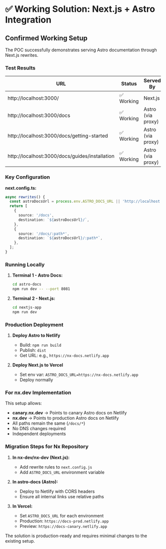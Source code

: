 # ✅ Working Solution: Next.js + Astro Integration

## Confirmed Working Setup

The POC successfully demonstrates serving Astro documentation through Next.js rewrites.

### Test Results

| URL | Status | Served By |
|-----|--------|-----------|
| http://localhost:3000/ | ✅ Working | Next.js |
| http://localhost:3000/docs | ✅ Working | Astro (via proxy) |
| http://localhost:3000/docs/getting-started | ✅ Working | Astro (via proxy) |
| http://localhost:3000/docs/guides/installation | ✅ Working | Astro (via proxy) |

### Key Configuration

**next.config.ts:**
```typescript
async rewrites() {
  const astroDocsUrl = process.env.ASTRO_DOCS_URL || 'http://localhost:8081';
  return [
    {
      source: '/docs',
      destination: `${astroDocsUrl}/`,
    },
    {
      source: '/docs/:path*',
      destination: `${astroDocsUrl}/:path*`,
    },
  ];
}
```

### Running Locally

1. **Terminal 1 - Astro Docs:**
   ```bash
   cd astro-docs
   npm run dev -- --port 8081
   ```

2. **Terminal 2 - Next.js:**
   ```bash
   cd nextjs-app
   npm run dev
   ```

### Production Deployment

1. **Deploy Astro to Netlify**
   - Build: `npm run build`
   - Publish: `dist`
   - Get URL: e.g., `https://nx-docs.netlify.app`

2. **Deploy Next.js to Vercel**
   - Set env var: `ASTRO_DOCS_URL=https://nx-docs.netlify.app`
   - Deploy normally

### For nx.dev Implementation

This setup allows:
- **canary.nx.dev** → Points to canary Astro docs on Netlify
- **nx.dev** → Points to production Astro docs on Netlify
- All paths remain the same (`/docs/*`)
- No DNS changes required
- Independent deployments

### Migration Steps for Nx Repository

1. **In nx-dev/nx-dev (Next.js):**
   - Add rewrite rules to `next.config.js`
   - Add `ASTRO_DOCS_URL` environment variable

2. **In astro-docs (Astro):**
   - Deploy to Netlify with CORS headers
   - Ensure all internal links use relative paths

3. **In Vercel:**
   - Set `ASTRO_DOCS_URL` for each environment
   - Production: `https://docs-prod.netlify.app`
   - Preview: `https://docs-canary.netlify.app`

The solution is production-ready and requires minimal changes to the existing setup.